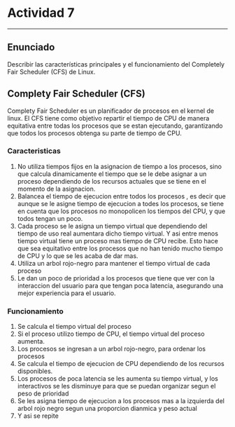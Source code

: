 # Actividad 7
---
## Enunciado
Describir las características principales y el funcionamiento del Completely Fair Scheduler (CFS) de Linux. 

## Complety Fair Scheduler (CFS)

Complety Fair Scheduler es un planificador de procesos en el kernel de linux. El CFS tiene como objetivo repartir el tiempo de CPU de manera equitativa entre todas los procesos que se estan ejecutando, garantizando que todos los procesos obtenga su parte de tiempo de CPU.

### Caracteristicas

1. No utiliza tiempos fijos en la asignacion de tiempo a los procesos, sino que calcula dinamicamente el tiempo que se le debe asignar a un proceso dependiendo de los recursos actuales que se tiene en el momento de la asignacion.
2. Balancea el tiempo de ejecucion entre todos los procesos , es decir que aunque se le asigne tiempo de ejecucion a todes los procesos, se tiene en cuenta que los procesos no monopolicen los tiempos del CPU, y que todos tengan un poco.
3. Cada proceso se le asigna un tiempo virtual que dependiendo del tiempo de uso real aumentara dicho tiempo virtual. Y asi entre menos tiempo virtual tiene un proceso mas tiempo de CPU recibe. Esto hace que sea equitativo entre los procesos que no han tenido mucho tiempo de CPU y lo que se les acaba de dar mas.
4. Utiliza un arbol rojo-negro para mantener el tiempo virtual de cada proceso
5. Le dan un poco de prioridad a los procesos que tiene que ver con la interaccion del usuario para que tengan poca latencia, asegurando una mejor experiencia para el usuario.

### Funcionamiento

1. Se calcula el tiempo virtual del proceso
2. Si el proceso utilizo tiempo de CPU, el tiempo virtual del proceso aumenta.
3. Los procesos se ingresan a un arbol rojo-negro, para ordenar los procesos
4. Se calcula el tiempo de ejecucion de CPU dependiendo de los recursos disponibles.
5. Los procesos de poca latencia se les aumenta su tiempo virtual, y los interactivos se les disminuye para que se puedan organizar segun el peso de prioridad
6. Se les asigna tiempo de ejecucion a los procesos mas a la izquierda del arbol rojo negro segun una proporcion dianmica y peso actual
7. Y asi se repite 